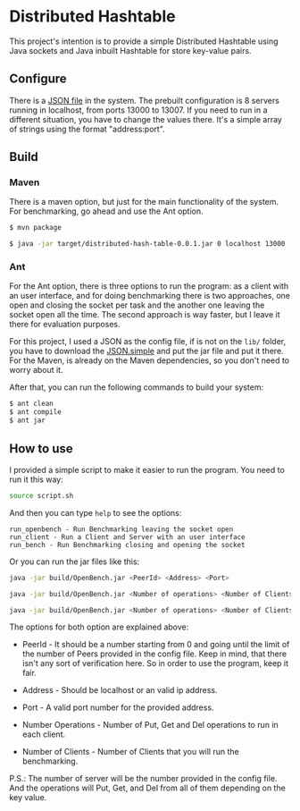 # Distributed Hashtable

This project's intention is to provide a simple Distributed Hashtable using Java sockets
and Java inbuilt Hashtable for store key-value pairs.

## Configure

There is a [JSON file](https://code.google.com/p/json-simple/) in the system. The prebuilt configuration is 8 servers running in localhost,
from ports 13000 to 13007. If you need to run in a different situation, you have to change the values
there. It's a simple array of strings using the format "address:port".

## Build
### Maven

There is a maven option, but just for the main functionality of the system.
For benchmarking, go ahead and use the Ant option.

```sh
$ mvn package
```

```sh
$ java -jar target/distributed-hash-table-0.0.1.jar 0 localhost 13000
```

### Ant

For the Ant option, there is three options to run the program: as a client with an user
interface, and for doing benchmarking there is two approaches, one open and closing the socket
per task and the another one leaving the socket open all the time. The second approach is way
faster, but I leave it there for evaluation purposes.

For this project, I used a JSON as the config file, if is not on the `lib/` folder, you have to download the [JSON.simple](https://code.google.com/p/json-simple/) and put the jar file and put it there. For the Maven,
is already on the Maven dependencies, so you don't need to worry about it.

After that, you can run the following commands to build your system:

```sh
$ ant clean
$ ant compile
$ ant jar
```

## How to use

I provided a simple script to make it easier to run the program. You need to run it this way:

```sh
source script.sh
```

And then you can type `help` to see the options:

```
run_openbench - Run Benchmarking leaving the socket open
run_client - Run a Client and Server with an user interface
run_bench - Run Benchmarking closing and opening the socket
```

Or you can run the jar files like this:
```sh
java -jar build/OpenBench.jar <PeerId> <Address> <Port>

java -jar build/OpenBench.jar <Number of operations> <Number of Clients>

java -jar build/OpenBench.jar <Number of operations> <Number of Clients>
```

The options for both option are explained above:

* PeerId - It should be a number starting from 0 and going until the limit of
the number of Peers provided in the config file. Keep in mind, that there isn't
any sort of verification here. So in order to use the program, keep it fair.

* Address - Should be localhost or an valid ip address.

* Port - A valid port number for the provided address.

* Number Operations - Number of Put, Get and Del operations to run in each client.

* Number of Clients - Number of Clients that you will run the benchmarking.

P.S.: The number of server will be the number provided in the config file.
And the operations will Put, Get, and Del from all of them depending on the key value.
